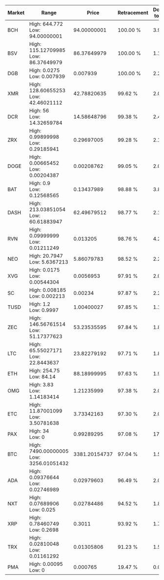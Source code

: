 | Market | Range | Price| Retracement | Doubles to 50% |
| --- | --- | --- | --- | --- |
| BCH | High: 644.772<br />Low: 94.00000001 | 94.00000001 | 100.00 % | 3.93 |
| BSV | High: 115.12709985<br />Low: 86.37649979 | 86.37649979 | 100.00 % | 1.17 |
| DGB | High: 0.0275<br />Low: 0.007939 | 0.007939 | 100.00 % | 2.23 |
| XMR | High: 128.60655253<br />Low: 42.46021112 | 42.78820635 | 99.62 % | 2.00 |
| DCR | High: 56<br />Low: 14.32659784 | 14.58648796 | 99.38 % | 2.41 |
| ZRX | High: 0.99899998<br />Low: 0.29185941 | 0.29697005 | 99.28 % | 2.17 |
| DOGE | High: 0.00665452<br />Low: 0.00204387 | 0.00208762 | 99.05 % | 2.08 |
| BAT | High: 0.9<br />Low: 0.12568565 | 0.13437989 | 98.88 % | 3.82 |
| DASH | High: 213.03851054<br />Low: 60.61883947 | 62.49679512 | 98.77 % | 2.19 |
| RVN | High: 0.09999999<br />Low: 0.01211249 | 0.013205 | 98.76 % | 4.25 |
| NEO | High: 20.7947<br />Low: 5.6367213 | 5.86079783 | 98.52 % | 2.25 |
| XVG | High: 0.0175<br />Low: 0.00544304 | 0.0056953 | 97.91 % | 2.01 |
| SC | High: 0.008185<br />Low: 0.002213 | 0.00234 | 97.87 % | 2.22 |
| TUSD | High: 1.2<br />Low: 0.9997 | 1.00400027 | 97.85 % | 1.10 |
| ZEC | High: 146.56761514<br />Low: 51.17377623 | 53.23535595 | 97.84 % | 1.86 |
| LTC | High: 65.55027171<br />Low: 22.8443637 | 23.82279192 | 97.71 % | 1.86 |
| ETH | High: 254.75<br />Low: 84.14 | 88.18999995 | 97.63 % | 1.92 |
| OMG | High: 3.83<br />Low: 1.14183414 | 1.21235999 | 97.38 % | 2.05 |
| ETC | High: 11.87001099<br />Low: 3.50781638 | 3.73342163 | 97.30 % | 2.06 |
| PAX | High: 34<br />Low: 0 | 0.99289295 | 97.08 % | 17.12 |
| BTC | High: 7490.00000005<br />Low: 3256.01051432 | 3381.20154737 | 97.04 % | 1.59 |
| ADA | High: 0.09376644<br />Low: 0.02746989 | 0.02979603 | 96.49 % | 2.03 |
| NXT | High: 0.07689906<br />Low: 0.025 | 0.02784486 | 94.52 % | 1.83 |
| XRP | High: 0.78460749<br />Low: 0.2698 | 0.3011 | 93.92 % | 1.75 |
| TRX | High: 0.02810048<br />Low: 0.01161292 | 0.01305806 | 91.23 % | 1.52 |
| PMA | High: 0.00095<br />Low: 0 | 0.000765 | 19.47 % | 0.00 |
